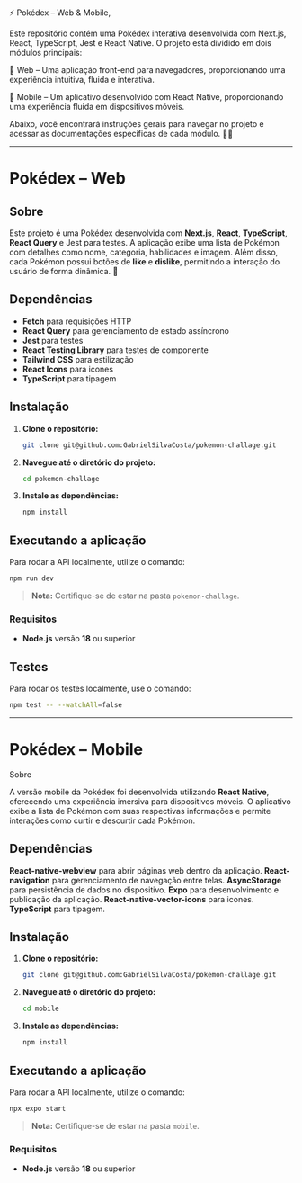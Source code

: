 ⚡ Pokédex – Web & Mobile, 

Este repositório contém uma Pokédex interativa desenvolvida com Next.js, React, TypeScript, Jest e React Native. O projeto está dividido em dois módulos principais:

📌 Web – Uma aplicação front-end para navegadores, proporcionando uma experiência intuitiva, fluida e interativa.

📌 Mobile – Um aplicativo desenvolvido com React Native, proporcionando uma experiência fluida em dispositivos móveis.

Abaixo, você encontrará instruções gerais para navegar no projeto e acessar as documentações específicas de cada módulo. 🚀🔥

---

# Pokédex – Web

## Sobre

Este projeto é uma Pokédex desenvolvida com **Next.js**, **React**, **TypeScript**, **React Query** e Jest para testes. A aplicação exibe uma lista de Pokémon com detalhes como nome, categoria, habilidades e imagem. Além disso, cada Pokémon possui botões de **like** e **dislike**, permitindo a interação do usuário de forma dinâmica. 🚀

## Dependências

- **Fetch** para requisições HTTP
- **React Query** para gerenciamento de estado assíncrono
- **Jest** para testes
- **React Testing Library** para testes de componente
- **Tailwind CSS** para estilização
- **React Icons** para icones
- **TypeScript** para tipagem

## Instalação

1. **Clone o repositório:**
   ```sh
   git clone git@github.com:GabrielSilvaCosta/pokemon-challage.git
   ```
2. **Navegue até o diretório do projeto:**
   ```sh
   cd pokemon-challage
   ```
3. **Instale as dependências:**
   ```sh
   npm install
   ```

## Executando a aplicação

Para rodar a API localmente, utilize o comando:

```sh
npm run dev
```

> **Nota:** Certifique-se de estar na pasta `pokemon-challage`.

### Requisitos

- **Node.js** versão **18** ou superior

## Testes

Para rodar os testes localmente, use o comando:

```sh
npm test -- --watchAll=false
```

---

# Pokédex – Mobile

Sobre

A versão mobile da Pokédex foi desenvolvida utilizando **React Native**, oferecendo uma experiência imersiva para dispositivos móveis. O aplicativo exibe a lista de Pokémon com suas respectivas informações e permite interações como curtir e descurtir cada Pokémon.

## Dependências

**React-native-webview** para abrir páginas web dentro da aplicação.
**React-navigation** para gerenciamento de navegação entre telas.
**AsyncStorage** para persistência de dados no dispositivo.
**Expo** para desenvolvimento e publicação da aplicação.
**React-native-vector-icons** para icones.
**TypeScript** para tipagem.

## Instalação

1. **Clone o repositório:**
   ```sh
   git clone git@github.com:GabrielSilvaCosta/pokemon-challage.git
   ```
2. **Navegue até o diretório do projeto:**
   ```sh
   cd mobile
   ```
3. **Instale as dependências:**

   ```sh
   npm install

   ```

## Executando a aplicação

Para rodar a API localmente, utilize o comando:

```sh
npx expo start

```

> **Nota:** Certifique-se de estar na pasta `mobile`.

### Requisitos

- **Node.js** versão **18** ou superior
